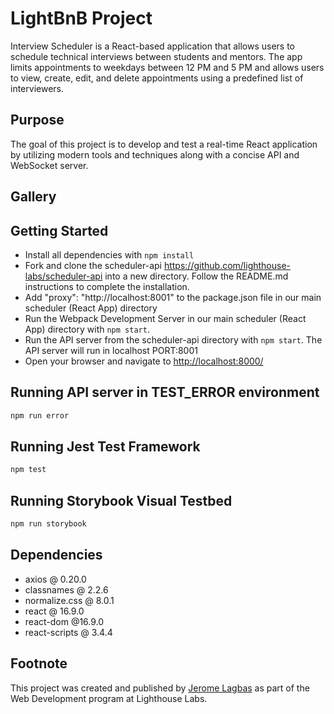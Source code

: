 # LightBnB Project

Interview Scheduler is a React-based application that allows users to schedule technical interviews between students and mentors. The app limits appointments to weekdays between 12 PM and 5 PM and allows users to view, create, edit, and delete appointments using a predefined list of interviewers.

## Purpose

The goal of this project is to develop and test a real-time React application by utilizing modern tools and techniques along with a concise API and WebSocket server.

## Gallery


## Getting Started

- Install all dependencies with `npm install`
- Fork and clone the scheduler-api <https://github.com/lighthouse-labs/scheduler-api> into a new directory. Follow the README.md instructions to complete the installation.
- Add "proxy": "http://localhost:8001" to the package.json file in our main scheduler (React App) directory
- Run the Webpack Development Server in our main scheduler (React App) directory with `npm start`.
- Run the API server from the scheduler-api directory with `npm start`. The API server will run in localhost PORT:8001
- Open your browser and navigate to <http://localhost:8000/>

## Running API server in TEST_ERROR environment

```sh
npm run error
```

## Running Jest Test Framework

```sh
npm test
```

## Running Storybook Visual Testbed

```sh
npm run storybook
```

## Dependencies

- axios @ 0.20.0
- classnames @ 2.2.6
- normalize.css @ 8.0.1
- react @ 16.9.0
- react-dom @16.9.0
- react-scripts @ 3.4.4

## Footnote

This project was created and published by [Jerome Lagbas](https://github.com/jeromealmir) as part of the Web Development program at Lighthouse Labs.
